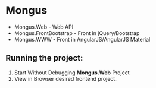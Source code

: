 # Mongus


* Mongus.Web - Web API
* Mongus.FrontBootstrap - Front in jQuery/Bootstrap
* Mongus.WWW - Front in AngularJS/AngularJS Material

## Running the project:
1. Start Without Debugging **Mongus.Web** Project
2. View in Browser desired frontend project.
